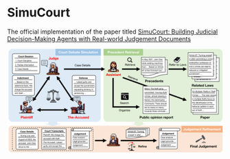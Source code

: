 # SimuCourt

The official implementation of the paper titled [SimuCourt: Building Judicial Decision-Making Agents with Real-world Judgement Documents](xxxxx)

![Overview of our multi-agent framework for Judicial Decision-Making](https://github.com/Hezhitao2021/SimuCourt/blob/main/Framework.png)
